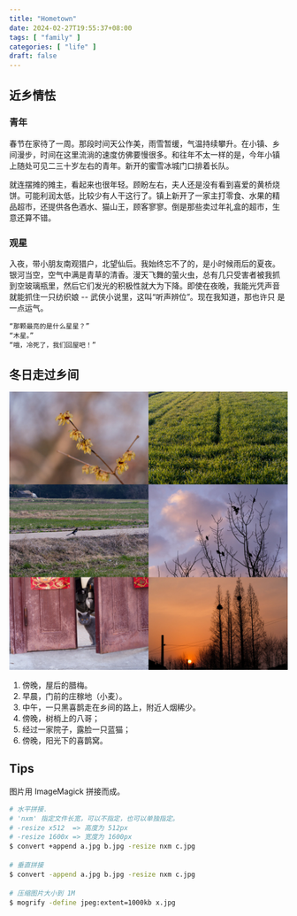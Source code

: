 ```yaml
---
title: "Hometown"
date: 2024-02-27T19:55:37+08:00
tags: [ "family" ]
categories: [ "life" ]
draft: false
---
```


## 近乡情怯

### 青年

春节在家待了一周。那段时间天公作美，雨雪暂缓，气温持续攀升。在小镇、乡
间漫步，时间在这里流淌的速度仿佛要慢很多。和往年不太一样的是，今年小镇
上随处可见二三十岁左右的青年。新开的蜜雪冰城门口排着长队。

就连摆摊的摊主，看起来也很年轻。顾盼左右，夫人还是没有看到喜爱的黄桥烧
饼。可能利润太低，比较少有人干这行了。镇上新开了一家主打零食、水果的精
品超市，还提供各色酒水、猫山王，顾客寥寥。倒是那些卖过年礼盒的超市，生
意还算不错。

### 观星

入夜，带小朋友南观猎户，北望仙后。我始终忘不了的，是小时候雨后的夏夜。
银河当空，空气中满是青草的清香。漫天飞舞的萤火虫，总有几只受害者被我抓
到空玻璃瓶里，然后它们发光的积极性就大为下降。即使在夜晚，我能光凭声音
就能抓住一只纺织娘 -- 武侠小说里，这叫“听声辨位”。现在我知道，那也许只
是一点运气。

    “那颗最亮的是什么星星？”
    “木星。”
    “哦，冷死了，我们回屋吧！”

## 冬日走过乡间

![hometown](/media/hometown.jpg)

1. 傍晚，屋后的腊梅。
2. 早晨，门前的庄稼地（小麦）。
3. 中午，一只黑喜鹊走在乡间的路上，附近人烟稀少。
4. 傍晚，树梢上的八哥；
5. 经过一家院子，露脸一只蓝猫；
6. 傍晚，阳光下的喜鹊窝。

## Tips

图片用 ImageMagick 拼接而成。

```sh
# 水平拼接.
# 'nxm' 指定文件长宽，可以不指定，也可以单独指定。
# -resize x512  => 高度为 512px
# -resize 1600x => 宽度为 1600px
$ convert +append a.jpg b.jpg -resize nxm c.jpg

# 垂直拼接
$ convert -append a.jpg b.jpg -resize nxm c.jpg

# 压缩图片大小到 1M
$ mogrify -define jpeg:extent=1000kb x.jpg
```

